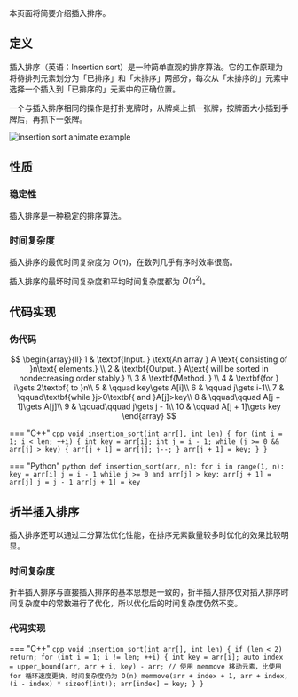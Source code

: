 本页面将简要介绍插入排序。

## 定义

插入排序（英语：Insertion sort）是一种简单直观的排序算法。它的工作原理为将待排列元素划分为「已排序」和「未排序」两部分，每次从「未排序的」元素中选择一个插入到「已排序的」元素中的正确位置。

一个与插入排序相同的操作是打扑克牌时，从牌桌上抓一张牌，按牌面大小插到手牌后，再抓下一张牌。

![insertion sort animate example](../docs/basic/images/insertion-sort-animate.svg)

## 性质

### 稳定性

插入排序是一种稳定的排序算法。

### 时间复杂度

插入排序的最优时间复杂度为 $O(n)$，在数列几乎有序时效率很高。

插入排序的最坏时间复杂度和平均时间复杂度都为 $O(n^2)$。

## 代码实现

### 伪代码

$$
\begin{array}{ll}
1 & \textbf{Input. } \text{An array } A \text{ consisting of }n\text{ elements.} \\
2 & \textbf{Output. } A\text{ will be sorted in nondecreasing order stably.} \\
3 & \textbf{Method. }  \\
4 & \textbf{for } i\gets 2\textbf{ to }n\\
5 & \qquad key\gets A[i]\\
6 & \qquad j\gets i-1\\
7 & \qquad\textbf{while }j>0\textbf{ and }A[j]>key\\
8 & \qquad\qquad A[j + 1]\gets A[j]\\
9 & \qquad\qquad j\gets j - 1\\
10 & \qquad A[j + 1]\gets key
\end{array}
$$

=== "C++"
    ```cpp
    void insertion_sort(int arr[], int len) {
      for (int i = 1; i < len; ++i) {
        int key = arr[i];
        int j = i - 1;
        while (j >= 0 && arr[j] > key) {
          arr[j + 1] = arr[j];
          j--;
        }
        arr[j + 1] = key;
      }
    }
    ```

=== "Python"
    ```python
    def insertion_sort(arr, n):
        for i in range(1, n):
            key = arr[i]
            j = i - 1
            while j >= 0 and arr[j] > key:
                arr[j + 1] = arr[j]
                j = j - 1
            arr[j + 1] = key
    ```

## 折半插入排序

插入排序还可以通过二分算法优化性能，在排序元素数量较多时优化的效果比较明显。

### 时间复杂度

折半插入排序与直接插入排序的基本思想是一致的，折半插入排序仅对插入排序时间复杂度中的常数进行了优化，所以优化后的时间复杂度仍然不变。

### 代码实现

=== "C++"
    ```cpp
    void insertion_sort(int arr[], int len) {
      if (len < 2) return;
      for (int i = 1; i != len; ++i) {
        int key = arr[i];
        auto index = upper_bound(arr, arr + i, key) - arr;
        // 使用 memmove 移动元素，比使用 for 循环速度更快，时间复杂度仍为 O(n)
        memmove(arr + index + 1, arr + index, (i - index) * sizeof(int));
        arr[index] = key;
      }
    }
    ```

